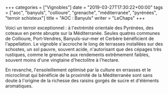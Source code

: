 +++
categories = ["Vignobles"]
date = "2019-03-27T17:30:22+00:00"
tags = ["aoc", "banyuls", "collioure", "grenache", "méditerranée", "pyrénées", "terroir schisteux"] 
title = "AOC : Banyuls"
writer = "LeChaps"
+++

Voici un terroir exceptionnel : à l'extrémité orientale des Pyrénées, des coteaux en pente abrupte sur la Méditerranée. Seules quatres communes de Collioure, Port-Vendres, Banyuls-sur-mer et Cerbère bénéficient de l'appellation. Le vignoble s'accroche le long de terrasses installées sur des schostes, un sol pauvre, souvent acide, n'autorisant que des cépages très rustiques, comme le grenache aux rendements extrêmement faibles, souvent moins d'une vingtaine d'hectolitre à l'hectare.  

En revanche, l'ensoleillement optimisé par la culture en errasses et le microclimat qui bénéficie de la proximité de la Méditerranée sont sans doute à l'origine de la richesse des raisins gorgés de sucre et d'éléments aromatiques.